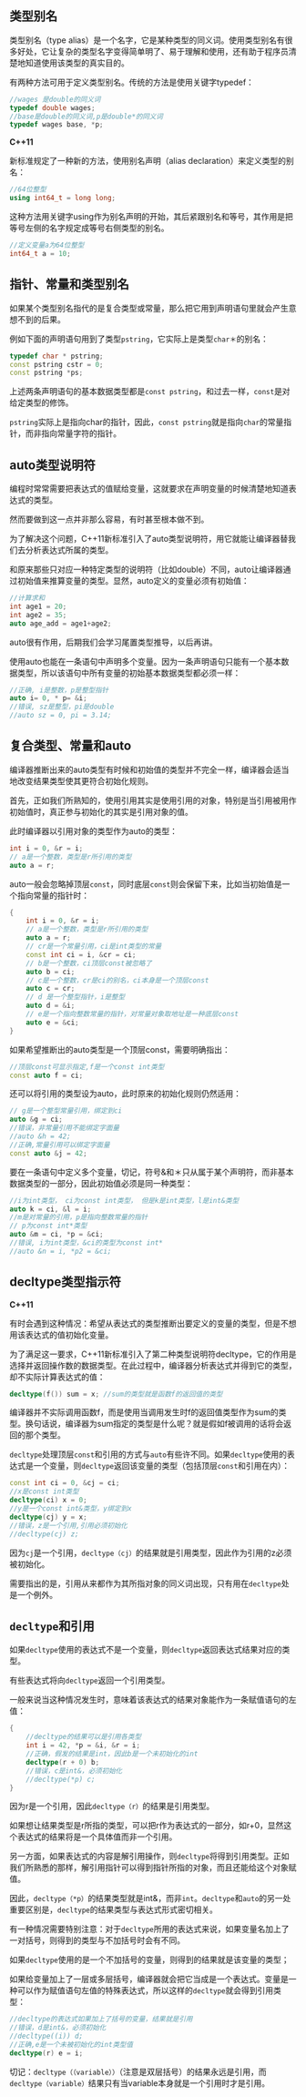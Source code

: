 ## 类型别名

类型别名（type alias）是一个名字，它是某种类型的同义词。使用类型别名有很多好处，它让复杂的类型名字变得简单明了、易于理解和使用，还有助于程序员清楚地知道使用该类型的真实目的。

有两种方法可用于定义类型别名。传统的方法是使用关键字typedef：

```cpp
//wages 是double的同义词
typedef double wages;
//base是double的同义词,p是double*的同义词
typedef wages base, *p;
```

**C++11**

新标准规定了一种新的方法，使用别名声明（alias declaration）来定义类型的别名：

```cpp
//64位整型
using int64_t = long long;
```

这种方法用关键字using作为别名声明的开始，其后紧跟别名和等号，其作用是把等号左侧的名字规定成等号右侧类型的别名。

```cpp
//定义变量a为64位整型
int64_t a = 10;
```

## 指针、常量和类型别名

如果某个类型别名指代的是复合类型或常量，那么把它用到声明语句里就会产生意想不到的后果。

例如下面的声明语句用到了类型`pstring`，它实际上是类型`char＊`的别名：

```cpp
typedef char * pstring;
const pstring cstr = 0;
const pstring *ps;
```

上述两条声明语句的基本数据类型都是`const pstring`，和过去一样，`const`是对给定类型的修饰。

`pstring`实际上是指向char的指针，因此，`const pstring`就是指向`char`的常量指针，而非指向常量字符的指针。



## auto类型说明符

编程时常常需要把表达式的值赋给变量，这就要求在声明变量的时候清楚地知道表达式的类型。

然而要做到这一点并非那么容易，有时甚至根本做不到。

为了解决这个问题，C++11新标准引入了auto类型说明符，用它就能让编译器替我们去分析表达式所属的类型。

和原来那些只对应一种特定类型的说明符（比如double）不同，auto让编译器通过初始值来推算变量的类型。显然，auto定义的变量必须有初始值：

```cpp
//计算求和
int age1 = 20;
int age2 = 35;
auto age_add = age1+age2;
```

auto很有作用，后期我们会学习尾置类型推导，以后再讲。

使用auto也能在一条语句中声明多个变量。因为一条声明语句只能有一个基本数据类型，所以该语句中所有变量的初始基本数据类型都必须一样：

```cpp
//正确, i是整数，p是整型指针
auto i= 0, * p= &i;
//错误, sz是整型，pi是double
//auto sz = 0, pi = 3.14;
```

## 复合类型、常量和auto

编译器推断出来的auto类型有时候和初始值的类型并不完全一样，编译器会适当地改变结果类型使其更符合初始化规则。

首先，正如我们所熟知的，使用引用其实是使用引用的对象，特别是当引用被用作初始值时，真正参与初始化的其实是引用对象的值。

此时编译器以引用对象的类型作为auto的类型：

```cpp
int i = 0, &r = i;
// a是一个整数，类型是r所引用的类型
auto a = r;
```

auto一般会忽略掉顶层`const`，同时底层`const`则会保留下来，比如当初始值是一个指向常量的指针时：

```cpp
{
    int i = 0, &r = i;
    // a是一个整数，类型是r所引用的类型
    auto a = r;
    // cr是一个常量引用，ci是int类型的常量
    const int ci = i, &cr = ci;
    // b是一个整数，ci顶层const被忽略了
    auto b = ci;
    // c是一个整数，cr是ci的别名，ci本身是一个顶层const
    auto c = cr;
    // d 是一个整型指针，i是整型
    auto d = &i;
    // e是一个指向整数常量的指针，对常量对象取地址是一种底层const
    auto e = &ci;
}
```

如果希望推断出的auto类型是一个顶层const，需要明确指出：

```cpp
//顶层const可显示指定,f是一个const int类型
const auto f = ci;
```

还可以将引用的类型设为auto，此时原来的初始化规则仍然适用：

```cpp
// g是一个整型常量引用，绑定到ci
auto &g = ci;
//错误，非常量引用不能绑定字面量
//auto &h = 42;
//正确,常量引用可以绑定字面量
const auto &j = 42;
```

要在一条语句中定义多个变量，切记，符号&和＊只从属于某个声明符，而非基本数据类型的一部分，因此初始值必须是同一种类型：

```cpp
//i为int类型， ci为const int类型， 但是k是int类型，l是int&类型
auto k = ci, &l = i;
//m是对常量的引用，p是指向整数常量的指针
// p为const int*类型
auto &m = ci, *p = &ci;
//错误, i为int类型，&ci的类型为const int*
//auto &n = i, *p2 = &ci;
```

## decltype类型指示符

**C++11**

有时会遇到这种情况：希望从表达式的类型推断出要定义的变量的类型，但是不想用该表达式的值初始化变量。

为了满足这一要求，C++11新标准引入了第二种类型说明符decltype，它的作用是选择并返回操作数的数据类型。在此过程中，编译器分析表达式并得到它的类型，却不实际计算表达式的值：

```cpp
decltype(f()) sum = x; //sum的类型就是函数f的返回值的类型
```

编译器并不实际调用函数f，而是使用当调用发生时f的返回值类型作为sum的类型。换句话说，编译器为sum指定的类型是什么呢？就是假如f被调用的话将会返回的那个类型。

`decltype`处理顶层`const`和引用的方式与`auto`有些许不同。如果`decltype`使用的表达式是一个变量，则`decltype`返回该变量的类型（包括顶层`const`和引用在内）：

```cpp
const int ci = 0, &cj = ci;
//x是const int类型
decltype(ci) x = 0;
//y是一个const int&类型，y绑定到x
decltype(cj) y = x;
//错误，z是一个引用,引用必须初始化
//decltype(cj) z;
```

因为`cj`是一个引用，`decltype（cj）`的结果就是引用类型，因此作为引用的z必须被初始化。

需要指出的是，引用从来都作为其所指对象的同义词出现，只有用在`decltype`处是一个例外。

## `decltype`和引用

如果`decltype`使用的表达式不是一个变量，则`decltype`返回表达式结果对应的类型。

有些表达式将向`decltype`返回一个引用类型。

一般来说当这种情况发生时，意味着该表达式的结果对象能作为一条赋值语句的左值：

```cpp
{
    //decltype的结果可以是引用各类型
    int i = 42, *p = &i, &r = i;
    //正确，假发的结果是int，因此b是一个未初始化的int
    decltype(r + 0) b;
    //错误，c是int&，必须初始化
    //decltype(*p) c;
}
```

因为r是一个引用，因此`decltype（r）`的结果是引用类型。

如果想让结果类型是r所指的类型，可以把r作为表达式的一部分，如r+0，显然这个表达式的结果将是一个具体值而非一个引用。

另一方面，如果表达式的内容是解引用操作，则`decltype`将得到引用类型。正如我们所熟悉的那样，解引用指针可以得到指针所指的对象，而且还能给这个对象赋值。

因此，`decltype（*p）`的结果类型就是int&，而非`int`。`decltype`和`auto`的另一处重要区别是，`decltype`的结果类型与表达式形式密切相关。

有一种情况需要特别注意：对于`decltype`所用的表达式来说，如果变量名加上了一对括号，则得到的类型与不加括号时会有不同。

如果`decltype`使用的是一个不加括号的变量，则得到的结果就是该变量的类型；

如果给变量加上了一层或多层括号，编译器就会把它当成是一个表达式。变量是一种可以作为赋值语句左值的特殊表达式，所以这样的`decltype`就会得到引用类型：

```cpp
//decltype的表达式如果加上了括号的变量，结果就是引用
//错误，d是int&，必须初始化
//decltype((i)) d;
//正确,e是一个未被初始化的int类型值
decltype(r) e = i;
```

切记：`decltype（（variable））`（注意是双层括号）的结果永远是引用，而`decltype（variable）`结果只有当variable本身就是一个引用时才是引用。